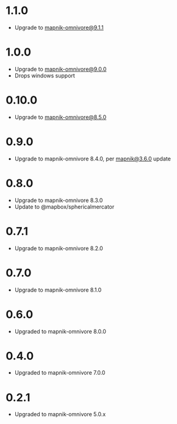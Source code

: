 # 1.1.0

- Upgrade to mapnik-omnivore@9.1.1

# 1.0.0

- Upgrade to mapnik-omnivore@9.0.0
- Drops windows support

# 0.10.0

- Upgrade to mapnik-omnivore@8.5.0

# 0.9.0

- Upgrade to mapnik-omnivore 8.4.0, per mapnik@3.6.0 update

# 0.8.0

- Upgrade to mapnik-omnivore 8.3.0
- Update to @mapbox/sphericalmercator

# 0.7.1

- Upgrade to mapnik-omnivore 8.2.0

# 0.7.0

- Upgrade to mapnik-omnivore 8.1.0

# 0.6.0

- Upgraded to mapnik-omnivore 8.0.0

# 0.4.0

- Upgraded to mapnik-omnivore 7.0.0

# 0.2.1

- Upgraded to mapnik-omnivore 5.0.x
